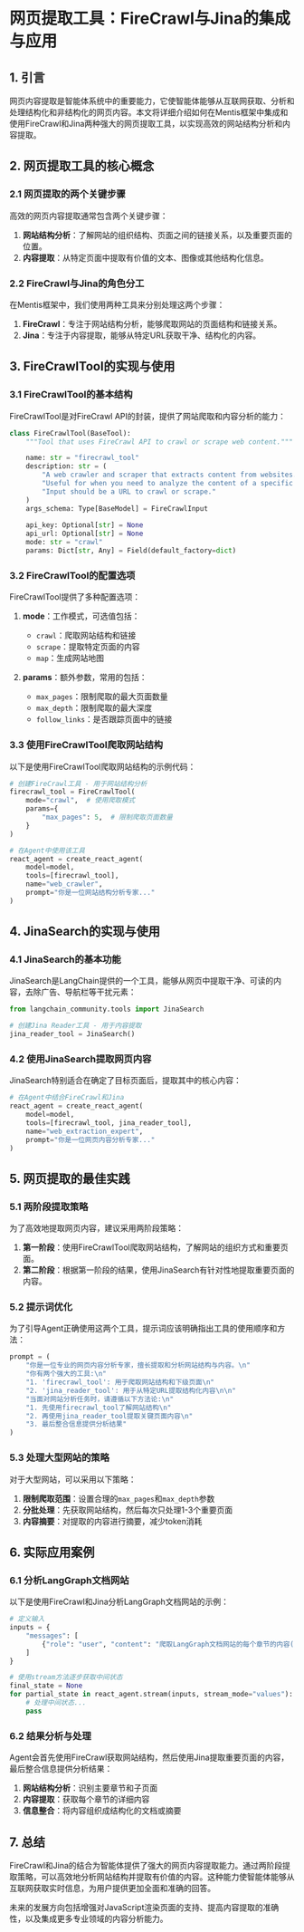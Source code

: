 # 网页提取工具：FireCrawl与Jina的集成与应用

## 1. 引言

网页内容提取是智能体系统中的重要能力，它使智能体能够从互联网获取、分析和处理结构化和非结构化的网页内容。本文将详细介绍如何在Mentis框架中集成和使用FireCrawl和Jina两种强大的网页提取工具，以实现高效的网站结构分析和内容提取。

## 2. 网页提取工具的核心概念

### 2.1 网页提取的两个关键步骤

高效的网页内容提取通常包含两个关键步骤：

1. **网站结构分析**：了解网站的组织结构、页面之间的链接关系，以及重要页面的位置。
2. **内容提取**：从特定页面中提取有价值的文本、图像或其他结构化信息。

### 2.2 FireCrawl与Jina的角色分工

在Mentis框架中，我们使用两种工具来分别处理这两个步骤：

1. **FireCrawl**：专注于网站结构分析，能够爬取网站的页面结构和链接关系。
2. **Jina**：专注于内容提取，能够从特定URL获取干净、结构化的内容。

## 3. FireCrawlTool的实现与使用

### 3.1 FireCrawlTool的基本结构

FireCrawlTool是对FireCrawl API的封装，提供了网站爬取和内容分析的能力：

```python
class FireCrawlTool(BaseTool):
    """Tool that uses FireCrawl API to crawl or scrape web content."""

    name: str = "firecrawl_tool"
    description: str = (
        "A web crawler and scraper that extracts content from websites. "
        "Useful for when you need to analyze the content of a specific website or webpage. "
        "Input should be a URL to crawl or scrape."
    )
    args_schema: Type[BaseModel] = FireCrawlInput
    
    api_key: Optional[str] = None
    api_url: Optional[str] = None
    mode: str = "crawl"
    params: Dict[str, Any] = Field(default_factory=dict)
```

### 3.2 FireCrawlTool的配置选项

FireCrawlTool提供了多种配置选项：

1. **mode**：工作模式，可选值包括：
   - `crawl`：爬取网站结构和链接
   - `scrape`：提取特定页面的内容
   - `map`：生成网站地图

2. **params**：额外参数，常用的包括：
   - `max_pages`：限制爬取的最大页面数量
   - `max_depth`：限制爬取的最大深度
   - `follow_links`：是否跟踪页面中的链接

### 3.3 使用FireCrawlTool爬取网站结构

以下是使用FireCrawlTool爬取网站结构的示例代码：

```python
# 创建FireCrawl工具 - 用于网站结构分析
firecrawl_tool = FireCrawlTool(
    mode="crawl",  # 使用爬取模式
    params={
        "max_pages": 5,  # 限制爬取页面数量
    }
)

# 在Agent中使用该工具
react_agent = create_react_agent(
    model=model,
    tools=[firecrawl_tool],
    name="web_crawler",
    prompt="你是一位网站结构分析专家..."
)
```

## 4. JinaSearch的实现与使用

### 4.1 JinaSearch的基本功能

JinaSearch是LangChain提供的一个工具，能够从网页中提取干净、可读的内容，去除广告、导航栏等干扰元素：

```python
from langchain_community.tools import JinaSearch

# 创建Jina Reader工具 - 用于内容提取
jina_reader_tool = JinaSearch()
```

### 4.2 使用JinaSearch提取网页内容

JinaSearch特别适合在确定了目标页面后，提取其中的核心内容：

```python
# 在Agent中结合FireCrawl和Jina
react_agent = create_react_agent(
    model=model,
    tools=[firecrawl_tool, jina_reader_tool],
    name="web_extraction_expert",
    prompt="你是一位网页内容分析专家..."
)
```

## 5. 网页提取的最佳实践

### 5.1 两阶段提取策略

为了高效地提取网页内容，建议采用两阶段策略：

1. **第一阶段**：使用FireCrawlTool爬取网站结构，了解网站的组织方式和重要页面。
2. **第二阶段**：根据第一阶段的结果，使用JinaSearch有针对性地提取重要页面的内容。

### 5.2 提示词优化

为了引导Agent正确使用这两个工具，提示词应该明确指出工具的使用顺序和方法：

```python
prompt = (
    "你是一位专业的网页内容分析专家，擅长提取和分析网站结构与内容。\n"
    "你有两个强大的工具:\n"
    "1. 'firecrawl_tool': 用于爬取网站结构和下级页面\n"
    "2. 'jina_reader_tool': 用于从特定URL提取结构化内容\n\n"
    "当面对网站分析任务时，请遵循以下方法论:\n"
    "1. 先使用firecrawl_tool了解网站结构\n"
    "2. 再使用jina_reader_tool提取关键页面内容\n"
    "3. 最后整合信息提供分析结果"
)
```

### 5.3 处理大型网站的策略

对于大型网站，可以采用以下策略：

1. **限制爬取范围**：设置合理的`max_pages`和`max_depth`参数
2. **分批处理**：先获取网站结构，然后每次只处理1-3个重要页面
3. **内容摘要**：对提取的内容进行摘要，减少token消耗

## 6. 实际应用案例

### 6.1 分析LangGraph文档网站

以下是使用FireCrawl和Jina分析LangGraph文档网站的示例：

```python
# 定义输入
inputs = {
    "messages": [
        {"role": "user", "content": "爬取LangGraph文档网站的每个章节的内容(https://langchain-ai.github.io/langgraph/how-tos/) "}
    ]
}

# 使用stream方法逐步获取中间状态
final_state = None
for partial_state in react_agent.stream(inputs, stream_mode="values"):
    # 处理中间状态...
    pass
```

### 6.2 结果分析与处理

Agent会首先使用FireCrawl获取网站结构，然后使用Jina提取重要页面的内容，最后整合信息提供分析结果：

1. **网站结构分析**：识别主要章节和子页面
2. **内容提取**：获取每个章节的详细内容
3. **信息整合**：将内容组织成结构化的文档或摘要

## 7. 总结

FireCrawl和Jina的结合为智能体提供了强大的网页内容提取能力。通过两阶段提取策略，可以高效地分析网站结构并提取有价值的内容。这种能力使智能体能够从互联网获取实时信息，为用户提供更加全面和准确的回答。

未来的发展方向包括增强对JavaScript渲染页面的支持、提高内容提取的准确性，以及集成更多专业领域的内容分析能力。